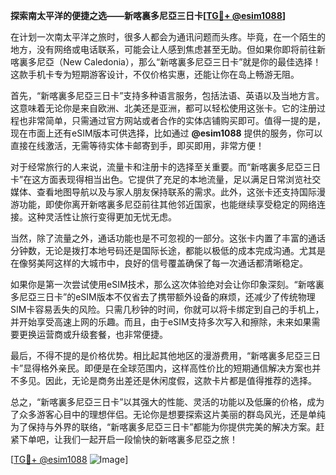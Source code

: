 **探索南太平洋的便捷之选——新喀裏多尼亞三日卡[[TG💪+ @esim1088](https://t.me/s/esim1088)]**

在计划一次南太平洋之旅时，很多人都会为通讯问题而头疼。毕竟，在一个陌生的地方，没有网络或电话联系，可能会让人感到焦虑甚至无助。但如果你即将前往新喀裏多尼亞（New Caledonia），那么“新喀裏多尼亞三日卡”就是你的最佳选择！这款手机卡专为短期游客设计，不仅价格实惠，还能让你在岛上畅游无阻。

首先，“新喀裏多尼亞三日卡”支持多种语言服务，包括法语、英语以及当地方言。这意味着无论你是来自欧洲、北美还是亚洲，都可以轻松使用这张卡。它的注册过程也非常简单，只需通过官方网站或者合作的实体店铺购买即可。值得一提的是，现在市面上还有eSIM版本可供选择，比如通过 **@esim1088** 提供的服务，你可以直接在线激活，无需等待实体卡邮寄到手，即买即用，非常方便！

对于经常旅行的人来说，流量卡和注册卡的选择至关重要。而“新喀裏多尼亞三日卡”在这方面表现得相当出色。它提供了充足的本地流量，足以满足日常浏览社交媒体、查看地图导航以及与家人朋友保持联系的需求。此外，这张卡还支持国际漫游功能，即使你离开新喀裏多尼亞前往其他邻近国家，也能继续享受稳定的网络连接。这种灵活性让旅行变得更加无忧无虑。

当然，除了流量之外，通话功能也是不可忽视的一部分。这张卡内置了丰富的通话分钟数，无论是拨打本地号码还是国际长途，都能以极低的成本完成沟通。尤其是在像努美阿这样的大城市中，良好的信号覆盖确保了每一次通话都清晰稳定。

如果你是第一次尝试使用eSIM技术，那么这次体验绝对会让你印象深刻。“新喀裏多尼亞三日卡”的eSIM版本不仅省去了携带额外设备的麻烦，还减少了传统物理SIM卡容易丢失的风险。只需几秒钟的时间，你就可以将卡绑定到自己的手机上，并开始享受高速上网的乐趣。而且，由于eSIM支持多次写入和擦除，未来如果需要更换运营商或升级套餐，也非常便捷。

最后，不得不提的是价格优势。相比起其他地区的漫游费用，“新喀裏多尼亞三日卡”显得格外亲民。即便是在全球范围内，这样高性价比的短期通信解决方案也并不多见。因此，无论是商务出差还是休闲度假，这款卡片都是值得推荐的选择。

总之，“新喀裏多尼亞三日卡”以其强大的性能、灵活的功能以及低廉的价格，成为了众多游客心目中的理想伴侣。无论你是想要探索这片美丽的群岛风光，还是单纯为了保持与外界的联络，“新喀裏多尼亞三日卡”都能为你提供完美的解决方案。赶紧下单吧，让我们一起开启一段愉快的新喀裏多尼亞之旅！

[[TG💪+ @esim1088](https://t.me/s/esim1088) ![Image](https://i.postimg.cc/4NQfJmqS/Snipaste-2025-05-13-00-14-12.png)]